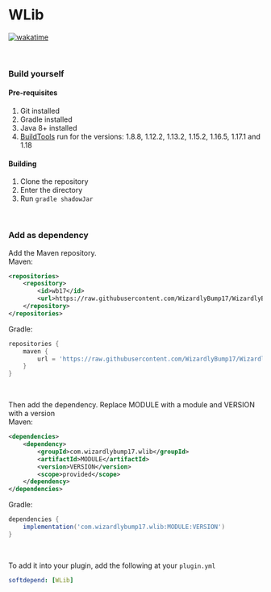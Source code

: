 # WLib
[![wakatime](https://wakatime.com/badge/user/6e86b908-7bfd-4cb9-9128-8fa18c67e54a/project/6cd04190-9757-4fc7-be89-b5dfd1ae912f.svg)](https://wakatime.com/badge/user/6e86b908-7bfd-4cb9-9128-8fa18c67e54a/project/6cd04190-9757-4fc7-be89-b5dfd1ae912f)

<br>

### Build yourself

#### Pre-requisites

1. Git installed
2. Gradle installed
3. Java 8+ installed
4. [BuildTools](https://www.spigotmc.org/wiki/buildtools/) run for the versions: 1.8.8, 1.12.2, 1.13.2, 1.15.2, 1.16.5, 1.17.1 and 1.18

#### Building

1. Clone the repository
2. Enter the directory
3. Run `gradle shadowJar`

<br>

### Add as dependency
Add the Maven repository.<br>
Maven:
```xml
<repositories>
    <repository>
        <id>wb17</id>
        <url>https://raw.githubusercontent.com/WizardlyBump17/WizardlyBump17/maven/</url>
    </repository>
</repositories>
```
Gradle:
```groovy
repositories {
    maven {
        url = 'https://raw.githubusercontent.com/WizardlyBump17/WizardlyBump17/maven/'
    }
}
```
<br>

Then add the dependency. Replace MODULE with a module and VERSION with a version<br>
Maven:
```xml
<dependencies>
    <dependency>
        <groupId>com.wizardlybump17.wlib</groupId>
        <artifactId>MODULE</artifactId>
        <version>VERSION</version>
        <scope>provided</scope>
    </dependency>
</dependencies>
```
Gradle:
```groovy
dependencies {
    implementation('com.wizardlybump17.wlib:MODULE:VERSION')
}
```
<br>

To add it into your plugin, add the following at your `plugin.yml`
```yaml
softdepend: [WLib]
```